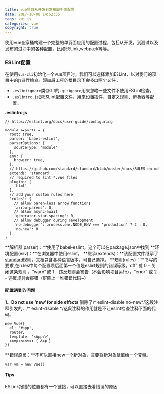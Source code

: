 ```yaml
---
title: vue项目从开发到发布脚手架配置
date: 2017-10-08 14:52:35
tags: vue js
categories: vue
copyright: true
---
```


使用vue全家桶构建一个完整的单页面应用的配置过程，包括从开发，到测试以及发布的过程中的各种配置，比如ESLink,webpack等等。

<!--more-->

### ESLint配置

在使用`vue-cli`初始化一个vue项目时，我们可以选择添加ESLint，以对我们的项目中的js进行检查。添加后工程的根目录下会多出两个文件：
* `.eslintignore`类似Git的`.gitignore`用来忽略一些文件不使用ESLint检查。
* `.eslintrc.js`是ESLint配置文件，用来设置插件、自定义规则、解析器等配置。

**.eslintrc.js**
```
// https://eslint.org/docs/user-guide/configuring

module.exports = {
  root: true,
  parser: 'babel-eslint',
  parserOptions: {
    sourceType: 'module'
  },
  env: {
    browser: true,
  },
  // https://github.com/standard/standard/blob/master/docs/RULES-en.md
  extends: 'standard',
  // required to lint *.vue files
  plugins: [
    'html'
  ],
  // add your custom rules here
  'rules': {
    // allow paren-less arrow functions
    'arrow-parens': 0,
    // allow async-await
    'generator-star-spacing': 0,
    // allow debugger during development
    'no-debugger': process.env.NODE_ENV === 'production' ? 2 : 0,
    'no-new': 0
  }
}

```

**解析器(parser)：**使用了babel-eslint，这个可以在package.json中找到
**环境配置(env)：**在浏览器中使用eslint。 
**继承(extends)：**该配置文件继承了[standard](https://github.com/standard/standard/tree/master/docs)规则，文档包含各种语言版本，可自己选择。
**规则(rules)：**书写的要求,在rules中每个配置项后面第一个值是eslint规则的错误等级。off” 或 0 - 关闭这条规则 ，“warn” 或 1 - 违反规则会警告（不会影响项目运行），“error” 或 2 - 违反规则会报错（屏幕上一堆错误代码~）

#### 配置遇到的问题

**1、Do not use ‘new’ for side effects**
删除了/* eslint-disable no-new*/这段注释引发的，/* eslint-disable */这段注释的作用就是不让eslint检查注释下面的代码。
```
new Vue({
  el: '#app',
  router,
  template: '<App/>',
  components: { App }
})
```
**错误原因：**不可以直接new一个新对象，需要将新对象赋值给一个变量。
```
var vm = new Vue()
```

#### Tips
ESLink报错的位置都有一个链接，可以直接去看错误的原因
